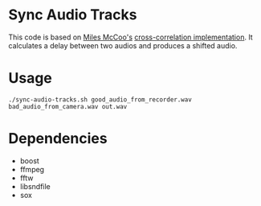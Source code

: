 # Sync Audio Tracks
This code is based on [Miles McCoo's](https://www.mmccoo.com) [cross-correlation implementation](https://nerd.mmccoo.com/2017/06/19/automatically-aligning-multiple-videoaudio-clips-in-kdenlive/).
It calculates a delay between two audios and produces a shifted audio.

# Usage
`./sync-audio-tracks.sh good_audio_from_recorder.wav bad_audio_from_camera.wav out.wav`

# Dependencies
- boost
- ffmpeg
- fftw
- libsndfile
- sox
